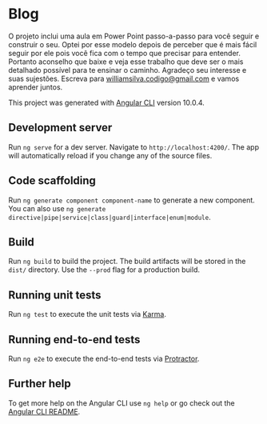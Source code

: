 # Blog

O projeto inclui uma aula em Power Point passo-a-passo para você
seguir e construir o seu.
Optei por esse modelo depois de perceber que é mais fácil seguir 
por ele pois você fica com o tempo que precisar para entender.
Portanto aconselho que baixe e veja esse trabalho que deve ser o
mais detalhado possível para te ensinar o caminho.
Agradeço seu interesse e suas sujestões.
Escreva para williamsilva.codigo@gmail.com e vamos aprender juntos.

This project was generated with [Angular CLI](https://github.com/angular/angular-cli) version 10.0.4.

## Development server

Run `ng serve` for a dev server. Navigate to `http://localhost:4200/`. The app will automatically reload if you change any of the source files.

## Code scaffolding

Run `ng generate component component-name` to generate a new component. You can also use `ng generate directive|pipe|service|class|guard|interface|enum|module`.

## Build

Run `ng build` to build the project. The build artifacts will be stored in the `dist/` directory. Use the `--prod` flag for a production build.

## Running unit tests

Run `ng test` to execute the unit tests via [Karma](https://karma-runner.github.io).

## Running end-to-end tests

Run `ng e2e` to execute the end-to-end tests via [Protractor](http://www.protractortest.org/).

## Further help

To get more help on the Angular CLI use `ng help` or go check out the [Angular CLI README](https://github.com/angular/angular-cli/blob/master/README.md).
